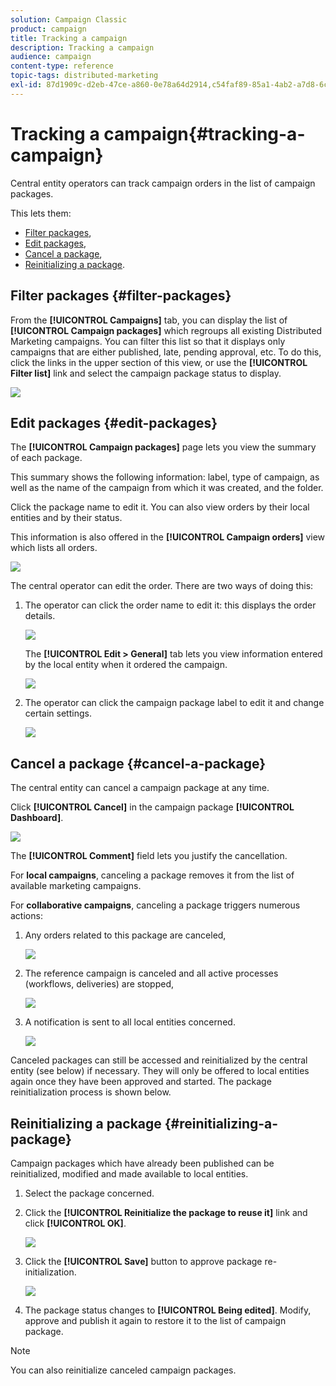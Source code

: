 ```yaml
---
solution: Campaign Classic
product: campaign
title: Tracking a campaign
description: Tracking a campaign
audience: campaign
content-type: reference
topic-tags: distributed-marketing
exl-id: 87d1909c-d2eb-47ce-a860-0e78a64d2914,c54faf89-85a1-4ab2-a7d8-6cef479301ae
---
```

# Tracking a campaign{#tracking-a-campaign}

Central entity operators can track campaign orders in the list of campaign packages.

This lets them:

* [Filter packages](#filter-packages),
* [Edit packages](#edit-packages),
* [Cancel a package](#cancel-a-package),
* [Reinitializing a package](#reinitializing-a-package).

## Filter packages {#filter-packages}

From the **[!UICONTROL Campaigns]** tab, you can display the list of **[!UICONTROL Campaign packages]** which regroups all existing Distributed Marketing campaigns. You can filter this list so that it displays only campaigns that are either published, late, pending approval, etc. To do this, click the links in the upper section of this view, or use the **[!UICONTROL Filter list]** link and select the campaign package status to display.

![](assets/mkg_dist_catalog_filter.png)

## Edit packages {#edit-packages}

The **[!UICONTROL Campaign packages]** page lets you view the summary of each package.

This summary shows the following information: label, type of campaign, as well as the name of the campaign from which it was created, and the folder.

Click the package name to edit it. You can also view orders by their local entities and by their status.

This information is also offered in the **[!UICONTROL Campaign orders]** view which lists all orders.

![](assets/mkg_dist_catalog_op_command_details.png)

The central operator can edit the order. There are two ways of doing this:

1. The operator can click the order name to edit it: this displays the order details.

   ![](assets/mkg_dist_catalog_op_command_edit1.png)

   The **[!UICONTROL Edit > General]** tab lets you view information entered by the local entity when it ordered the campaign.

   ![](assets/mkg_dist_catalog_op_command_edit1a.png)

1. The operator can click the campaign package label to edit it and change certain settings.

   ![](assets/mkg_dist_catalog_op_command_edit2.png)

## Cancel a package {#cancel-a-package}

The central entity can cancel a campaign package at any time.

Click **[!UICONTROL Cancel]** in the campaign package **[!UICONTROL Dashboard]**.

![](assets/mkg_dist_cancel_op_from_dashboard.png)

The **[!UICONTROL Comment]** field lets you justify the cancellation.

For **local campaigns**, canceling a package removes it from the list of available marketing campaigns.

For **collaborative campaigns**, canceling a package triggers numerous actions:

1. Any orders related to this package are canceled,

   ![](assets/mkg_dist_mutual_op_cancelled.png)

1. The reference campaign is canceled and all active processes (workflows, deliveries) are stopped,

   ![](assets/mkg_dist_mutual_op_cancelled1.png)

1. A notification is sent to all local entities concerned.

   ![](assets/mkg_dist_mutual_op_cancelled2.png)

Canceled packages can still be accessed and reinitialized by the central entity (see below) if necessary. They will only be offered to local entities again once they have been approved and started. The package reinitialization process is shown below.

## Reinitializing a package {#reinitializing-a-package}

Campaign packages which have already been published can be reinitialized, modified and made available to local entities.

1. Select the package concerned.
1. Click the **[!UICONTROL Reinitialize the package to reuse it]** link and click **[!UICONTROL OK]**.

   ![](assets/mkg_dist_mutual_op_reinit.png)

1. Click the **[!UICONTROL Save]** button to approve package re-initialization.

   ![](assets/mkg_dist_mutual_op_reinit2.png)

1. The package status changes to **[!UICONTROL Being edited]**. Modify, approve and publish it again to restore it to the list of campaign package.

>[!NOTE]
>
>You can also reinitialize canceled campaign packages.
